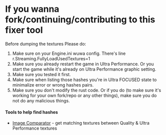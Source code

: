 # If you wanna fork/continuing/contributing to this fixer tool
Before dumping the textures
Please do:
1. Make sure on your Engine.ini wuwa config. There's line r.Streaming.FullyLoadUsedTextures=1
2. Make sure you already restart the game in Ultra Performance. Or you start the game while it's already on Ultra Performance graphic setting.
3. Make sure you tested it first.
4. Make sure when listing those hashes you're in Ultra FOCUSED state to minimalize error or wrong hashes pairs.
5. Make sure you don't modify the rust code. Or if you do (to make sure it's working for your own fork/repo or any other things), make sure you do not do any malicious things.

#### Tools to help find hashes
- [Image Comparator](https://github.com/Aglglg/Image-Comparator) - get matching textures between Quality & Ultra Performance textures

